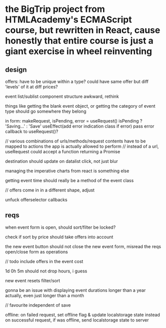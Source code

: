 # the BigTrip project from HTMLAcademy's ECMAScript course, but rewritten in React, cause honestly that entire course is just a giant exercise in wheel reinventing

## design

offers: have to be unique within a type? could have same offer but diff 'levels' of it at diff prices?

event list/sublist component structure awkward, rethink

things like getting the blank event object, or getting the category of event type
should go somewhere they belong

in form:
makeRequest, isPending, error = useRequest()
isPending ? 'Saving...' : 'Save'
useEffect(add error indication class if error)
pass error callback to useRequest()?

// various combinations of urls/methods/request contents have to be mapped to actions the app is actually allowed to perform
// instead of a url, useRequest could accept a function returning a Promise

destination should update on datalist click, not just blur

managing the imperative charts from react is something else

getting event time should really be a method of the event class

// offers come in in a different shape, adjust

unfuck offerselector callbacks

## reqs

when event form is open, should sort/filter be locked?

check if sort by price should take offers into account

the new event button should not close the new event form, misread the reqs
open/close form as operations

// todo include offers in the event cost

1d 0h 5m should not drop hours, i guess

new event resets filter/sort

gonna be an issue with displaying event durations longer than a year
actually, even just longer than a month

// favourite independent of save

offline:
on failed request, set offline flag & update localstorage state instead
on successful request, if was offline, send localstorage state to server

